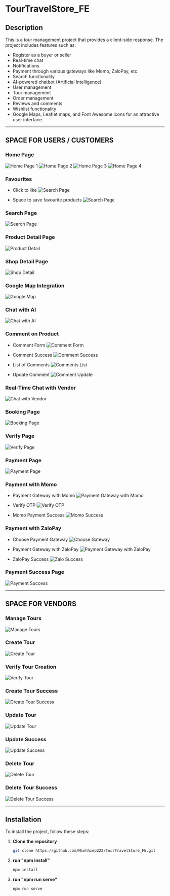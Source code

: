 # TourTravelStore_FE

## Description

This is a tour management project that provides a client-side response. The project includes features such as:

- Register as a buyer or seller
- Real-time chat
- Notifications
- Payment through various gateways like Momo, ZaloPay, etc.
- Search functionality
- AI-powered chatbot (Artificial Intelligence)
- User management
- Tour management
- Order management
- Reviews and comments
- Wishlist functionality
- Google Maps, Leaflet maps, and Font Awesome icons for an attractive user interface.

---

## SPACE FOR USERS / CUSTOMERS

### Home Page

![Home Page 1](./public/images/homePage1.png)
![Home Page 2](./public/images/homePage2.png)
![Home Page 3](./public/images/homePage3.png)
![Home Page 4](./public/images/homePage4.png)

### Favourites

- Click to like
  ![Search Page](./public/images/favouri.png)

- Space to save favourite products
  ![Search Page](./public/images/spaceLove.png)

### Search Page

![Search Page](./public/images/search.png)

### Product Detail Page

![Product Detail](./public/images/detail1.png)

### Shop Detail Page

![Shop Detail](./public/images/detail.png)

### Google Map Integration

![Google Map](./public/images/googleMap.png)

### Chat with AI

![Chat with AI](./public/images/chatBot.png)

### Comment on Product

- Comment Form
  ![Comment Form](./public/images/comment.png)

- Comment Success
  ![Comment Success](./public/images/commentSuccess.png)

- List of Comments
  ![Comments List](./public/images/comments.png)

- Update Comment
  ![Comment Update](./public/images/commentUpdate.png)

### Real-Time Chat with Vendor

![Chat with Vendor](./public/images/chatRealTime.png)

### Booking Page

![Booking Page](./public/images/booking.png)

### Verify Page

![Verify Page](./public/images/verify.png)

### Payment Page

![Payment Page](./public/images/pageMethod.png)

### Payment with Momo

- Payment Gateway with Momo
  ![Payment Gateway with Momo](./public/images/gateWayMomo.png)

- Verify OTP
  ![Verify OTP](./public/images/otp.png)

- Momo Payment Success
  ![Momo Success](./public/images/successMomo.png)

### Payment with ZaloPay

- Choose Payment Gateway
  ![Choose Gateway](./public/images/methodXalo.png)

- Payment Gateway with ZaloPay
  ![Payment Gateway with ZaloPay](./public/images/gateWayZalo.png)

- ZaloPay Success
  ![Zalo Success](./public/images/zaloSuccess.png)

### Payment Success Page

![Payment Success](./public/images/successMain.png)

---

## SPACE FOR VENDORS

### Manage Tours

![Manage Tours](./public/images/vendor/tours.png)

### Create Tour

![Create Tour](./public/images/vendor/createTour.png)

### Verify Tour Creation

![Verify Tour](./public/images/vendor/verifyCreate.png)

### Create Tour Success

![Create Tour Success](./public/images/vendor/createTourSuccess.png)

### Update Tour

![Update Tour](./public/images/vendor/updateTour.png)

### Update Success

![Update Success](./public/images/vendor/updateSuccess.png)

### Delete Tour

![Delete Tour](./public/images/vendor/deleteTour.png)

### Delete Tour Success

![Delete Tour Success](./public/images/vendor/deleteSuccess.png)

---

## Installation

To install the project, follow these steps:

1. **Clone the repository**
   ```bash
   git clone https://github.com/Minhhiep222/TourTravelStore_FE.git
   ```
2. **run "npm install"**

   ```bash
   npm install
   ```

3. **run "npm run serve"**
   ```bash
   npm run serve
   ```
